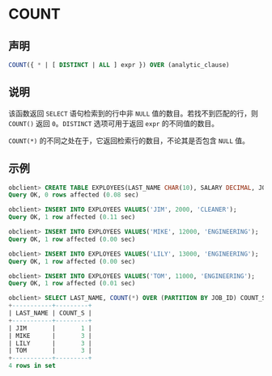 # COUNT

## 声明

```sql
COUNT({ * | [ DISTINCT | ALL ] expr }) OVER (analytic_clause)
```

## 说明

该函数返回 `SELECT` 语句检索到的行中非 `NULL` 值的数目。若找不到匹配的行，则 `COUNT()` 返回 `0`。`DISTINCT` 选项可用于返回 `expr` 的不同值的数目。

`COUNT(*)` 的不同之处在于，它返回检索行的数目，不论其是否包含 `NULL` 值。

## 示例

```sql
obclient> CREATE TABLE EXPLOYEES(LAST_NAME CHAR(10), SALARY DECIMAL, JOB_ID CHAR(32));
Query OK, 0 rows affected (0.08 sec)

obclient> INSERT INTO EXPLOYEES VALUES('JIM', 2000, 'CLEANER');
Query OK, 1 row affected (0.11 sec)

obclient> INSERT INTO EXPLOYEES VALUES('MIKE', 12000, 'ENGINEERING');
Query OK, 1 row affected (0.00 sec)

obclient> INSERT INTO EXPLOYEES VALUES('LILY', 13000, 'ENGINEERING');
Query OK, 1 row affected (0.00 sec)

obclient> INSERT INTO EXPLOYEES VALUES('TOM', 11000, 'ENGINEERING');
Query OK, 1 row affected (0.01 sec)

obclient> SELECT LAST_NAME, COUNT(*) OVER (PARTITION BY JOB_ID) COUNT_S  FROM EXPLOYEES;
+-----------+---------+
| LAST_NAME | COUNT_S |
+-----------+---------+
| JIM       |       1 |
| MIKE      |       3 |
| LILY      |       3 |
| TOM       |       3 |
+-----------+---------+
4 rows in set
```

